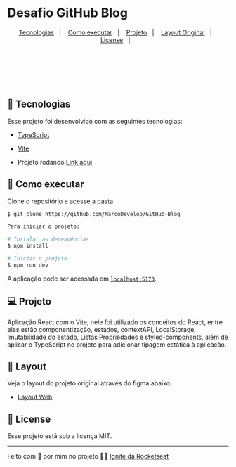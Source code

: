 # Desafio GitHub Blog

<p align="center">
  <a href="#-tecnologias">Tecnologias</a>&nbsp;&nbsp;&nbsp;|&nbsp;&nbsp;&nbsp;
  <a href="#-como-executar">Como executar</a>&nbsp;&nbsp;&nbsp;|&nbsp;&nbsp;&nbsp;
  <a href="#-projeto">Projeto</a>&nbsp;&nbsp;&nbsp;|&nbsp;&nbsp;&nbsp;
  <a href="#-layout">Layout Original</a>&nbsp;&nbsp;&nbsp;|&nbsp;&nbsp;&nbsp;
  <a href="#-license">License</a>&nbsp;&nbsp;&nbsp;|&nbsp;&nbsp;&nbsp;
</p>
<br/><br/>



<br/><br/>

## 🧪 Tecnologias

Esse projeto foi desenvolvido com as seguintes tecnologias:

- [TypeScript](https://www.typescriptlang.org)
- [Vite](https://vitejs.dev/)

- Projeto rodando [Link aqui](https://git-hub-blog-65i2.vercel.app/)

## 🚀 Como executar

Clone o repositório e acesse a pasta.

```bash
$ git clone https://github.com/MarcoDevelop/GitHub-Blog

Para iniciar o projeto:

# Instalar as dependências
$ npm install

# Iniciar o projeto
$ npm run dev

```

A aplicação pode ser acessada em [`localhost:5173`](http://localhost:5173).


## 💻 Projeto
Aplicação React com o Vite, nele foi utilizado os conceitos do React, entre eles estão componentização, estados, contextAPI, LocalStorage, Imutabilidade do estado, Listas Propriedades e styled-components, além de aplicar o TypeScript no projeto para adicionar tipagem estática à aplicação. 

## 🔖 Layout

Veja o layout do projeto original através do figma abaixo:

- [Layout Web](https://www.figma.com/file/vBBVn31oe6opdEuCFmO279/Coffee-Delivery-(Copy)?node-id=0%3A1&t=zooxalbz8lO7QR7U-0)

## 📝 License

Esse projeto está sob a licença MIT.

---

Feito com 💜 por mim no projeto 👋🏻 [Ignite da Rocketseat](https://www.rocketseat.com.br/)
